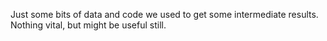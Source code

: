 Just some bits of data and code we used to get some intermediate results. Nothing vital, but might be useful still.
